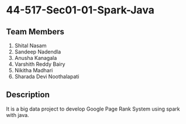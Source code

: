 # 44-517-Sec01-01-Spark-Java
## Team Members
1. Shital Nasam
2. Sandeep Nadendla
3. Anusha Kanagala
4. Varshith Reddy Bairy
5. Nikitha Madhari
6. Sharada Devi Noothalapati

## Description

It is a big data project to develop Google Page Rank System using spark with java.
